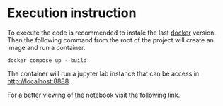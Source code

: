 # Execution instruction

To execute the code is recommended to instale the last [docker](https://docs.docker.com/get-docker/) version. Then the following command from the root of the project will create an image and run a container.

```
docker compose up --build

```

The container will run a jupyter lab instance that can be access in [http://localhost:8888](http://localhost:8888).

For a better viewing of the notebook visit the following [link](https://nbviewer.org/github/dgarridoa/spike/blob/main/src/challenge_watershed.ipynb).

